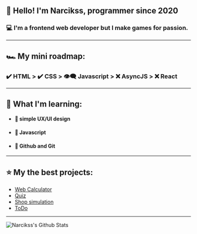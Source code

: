 ## 🤵 Hello! I'm Narcikss, programmer since 2020

### 💻 I'm a frontend web developer but I make games for passion.

---

## 🏎 My mini roadmap:
### ✔️ HTML > ✔️ CSS > 👁‍🗨 Javascript > ❌ AsyncJS > ❌ React

---

## 📒 What I'm learning:
- #### 🔰 simple UX/UI design
- #### 🔰 Javascript
- #### 🔰 Github and Git

---

## ⭐️ My the best projects:
<!-- - <a href="https://github.com/Narcikss/Money-Managment-Project">Money Managment Project</a> -->
- <a href="https://github.com/Narcikss/WebCalculator">Web Calculator</a>
- <a href="https://github.com/Narcikss/Quiz">Quiz</a>
- <a href="https://github.com/Narcikss/Shop-simulation">Shop simulation</a>
- <a href="https://github.com/Narcikss/NewToDo">ToDo</a>

---

<img align="left" alt="Narcikss's Github Stats" src="https://github-readme-stats.vercel.app/api?username=Narcikss&theme=radical" />
